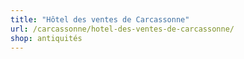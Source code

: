 ```yaml
---
title: "Hôtel des ventes de Carcassonne"
url: /carcassonne/hotel-des-ventes-de-carcassonne/
shop: antiquités
---
```

